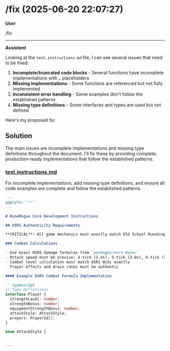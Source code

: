 <!-- Generated by SpecStory -->

# /fix  (2025-06-20 22:07:27)

_**User**_

/fix 

---

_**Assistant**_

Looking at the `test.instructions.md` file, I can see several issues that need to be fixed:

1. **Incomplete/truncated code blocks** - Several functions have incomplete implementations with `…` placeholders
2. **Missing implementations** - Some functions are referenced but not fully implemented
3. **Inconsistent error handling** - Some examples don't follow the established patterns
4. **Missing type definitions** - Some interfaces and types are used but not defined

Here's my proposed fix:

## Solution

The main issues are incomplete implementations and missing type definitions throughout the document. I'll fix these by providing complete, production-ready implementations that follow the established patterns.

### [test.instructions.md](file:///c%3A/Users/aggis/GitHub/runerogue/.github/instructions/test.instructions.md)

Fix incomplete implementations, add missing type definitions, and ensure all code examples are complete and follow the established patterns.

````markdown
---
applyTo: "**"
---

# RuneRogue Core Development Instructions

## OSRS Authenticity Requirements

**CRITICAL**: All game mechanics must exactly match Old School RuneScape. No approximations or shortcuts.

### Combat Calculations

- Use exact OSRS damage formulas from `packages/osrs-data/`
- Attack speed must be precise: 4-tick (2.4s), 5-tick (3.0s), 6-tick (3.6s)
- Combat level calculation must match OSRS Wiki exactly
- Prayer effects and drain rates must be authentic

#### Example OSRS Combat Formula Implementation

```typescript
// Type definitions
interface Player {
  strengthLevel: number;
  strengthBonus: number;
  equipmentStrengthBonus: number;
  attackStyle: AttackStyle;
  prayers: PrayerId[];
}

enum AttackStyle {
  

---

